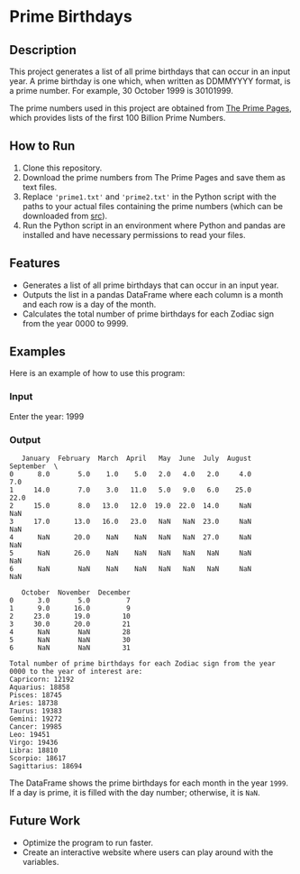 # Prime Birthdays

## Description
This project generates a list of all prime birthdays that can occur in an input year. A prime birthday is one which, when written as DDMMYYYY format, is a prime number. For example, 30 October 1999 is 30101999.

The prime numbers used in this project are obtained from [The Prime Pages](https://t5k.org/lists/small/millions/), which provides lists of the first 100 Billion Prime Numbers.

## How to Run
1. Clone this repository.
2. Download the prime numbers from The Prime Pages and save them as text files.
3. Replace `'prime1.txt'` and `'prime2.txt'` in the Python script with the paths to your actual files containing the prime numbers (which can be downloaded from [src](https://github.com/kickereb/Prime-Birth/tree/main/src)).
4. Run the Python script in an environment where Python and pandas are installed and have necessary permissions to read your files.

## Features
- Generates a list of all prime birthdays that can occur in an input year.
- Outputs the list in a pandas DataFrame where each column is a month and each row is a day of the month.
- Calculates the total number of prime birthdays for each Zodiac sign from the year 0000 to 9999.

## Examples

Here is an example of how to use this program:

### Input

Enter the year: 1999 <br>

### Output
```
   January  February  March  April   May  June  July  August  September  \
0      8.0       5.0    1.0    5.0   2.0   4.0   2.0     4.0        7.0   
1     14.0       7.0    3.0   11.0   5.0   9.0   6.0    25.0       22.0   
2     15.0       8.0   13.0   12.0  19.0  22.0  14.0     NaN        NaN   
3     17.0      13.0   16.0   23.0   NaN   NaN  23.0     NaN        NaN   
4      NaN      20.0    NaN    NaN   NaN   NaN  27.0     NaN        NaN   
5      NaN      26.0    NaN    NaN   NaN   NaN   NaN     NaN        NaN   
6      NaN       NaN    NaN    NaN   NaN   NaN   NaN     NaN        NaN   

   October  November  December  
0      3.0       5.0         7  
1      9.0      16.0         9  
2     23.0      19.0        10  
3     30.0      20.0        21  
4      NaN       NaN        28  
5      NaN       NaN        30  
6      NaN       NaN        31
```
```
Total number of prime birthdays for each Zodiac sign from the year 0000 to the year of interest are:
Capricorn: 12192
Aquarius: 18858
Pisces: 18745
Aries: 18738
Taurus: 19383
Gemini: 19272
Cancer: 19985
Leo: 19451
Virgo: 19436
Libra: 18810
Scorpio: 18617
Sagittarius: 18694
```
The DataFrame shows the prime birthdays for each month in the year `1999`. If a day is prime, it is filled with the day number; otherwise, it is `NaN`.

## Future Work
- Optimize the program to run faster.
- Create an interactive website where users can play around with the variables.
